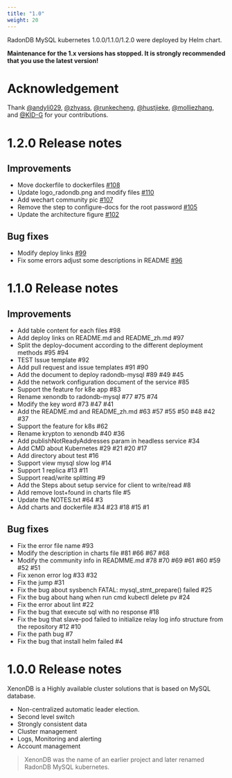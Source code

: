 ```yaml
---
title: "1.0"
weight: 20
---
```


RadonDB MySQL kubernetes 1.0.0/1.1.0/1.2.0 were deployed by Helm chart.

**Maintenance for the 1.x versions has stopped. It is strongly recommended that you use the latest version!**

# **Acknowledgement**
Thank [@andyli029](https://github.com/andyli029), [@zhyass](https://github.com/zhyass), [@runkecheng](https://github.com/runkecheng), [@hustjieke](https://github.com/hustjieke), [@molliezhang](https://github.com/molliezhang), and [@KID-G](https://github.com/KID-G) for your contributions.
# **1.2.0 Release notes**

## Improvements
- Move dockerfile to dockerfiles [#108](https://github.com/radondb/radondb-mysql-kubernetes/pull/108)
- Update logo_radondb.png and modify files [#110](https://github.com/radondb/radondb-mysql-kubernetes/pull/110)
- Add wechart community pic [#107]()
- Remove the step to configure-docs for the root password [#105](https://github.com/radondb/radondb-mysql-kubernetes/pull/105)
- Update the architecture figure [#102](https://github.com/radondb/radondb-mysql-kubernetes/pull/102)

## Bug fixes
- Modify deploy links [#99](https://github.com/radondb/radondb-mysql-kubernetes/pull/99)
- Fix some errors adjust some descriptions in README [#96](https://github.com/radondb/radondb-mysql-kubernetes/pull/96)

# **1.1.0 Release notes**

## Improvements
- Add table content for each files #98
- Add deploy links on README.md and README_zh.md #97
- Split the deploy-document according to the different deployment methods #95 #94
- TEST Issue template #92
- Add pull request and issue templates #91 #90
- Add the document to deploy radondb-mysql #89 #49 #45
- Add the network configuration document of the service #85
- Support the feature for k8e app #83
- Rename xenondb to radondb-mysql #77 #75 #74
- Modify the key word #73 #47 #41
- Add the README.md and README_zh.md #63 #57 #55 #50 #48 #42 #37
- Support the feature for k8s #62
- Rename krypton to xenondb #40 #36
- Add publishNotReadyAddresses param in headless service #34
- Add CMD about Kubernetes #29 #21 #20 #17
- Add directory about test #16
- Support view mysql slow log #14
- Support 1 replica #13 #11
- Support read/write splitting #9
- Add the Steps about setup service for client to write/read #8
- Add remove lost+found in charts file #5
- Update the NOTES.txt #64 #3
- Add charts and dockerfile #34 #23 #18 #15 #1

## Bug fixes
- Fix the error file name #93
- Modify the description in charts file #81 #66 #67 #68
- Modify the community info in READMME.md #78 #70 #69 #61 #60 #59 #52 #51
- Fix xenon error log #33 #32
- Fix the jump #31
- Fix the bug about sysbench FATAL: mysql_stmt_prepare() failed #25
- Fix the bug about hang when run cmd kubectl delete pv #24
- Fix the error about lint #22
- Fix the bug that execute sql with no response #18
- Fix the bug that slave-pod failed to initialize relay log info structure from the repository #12 #10
- Fix the path bug #7
- Fix the bug that install helm failed #4


# **1.0.0 Release notes**

XenonDB is a Highly available cluster solutions that is based on MySQL database.

- Non-centralized automatic leader election.
- Second level switch
- Strongly consistent data
- Cluster management
- Logs, Monitoring and alerting
- Account management

> XenonDB was the name of an earlier project and later renamed RadonDB MySQL kubernetes.
